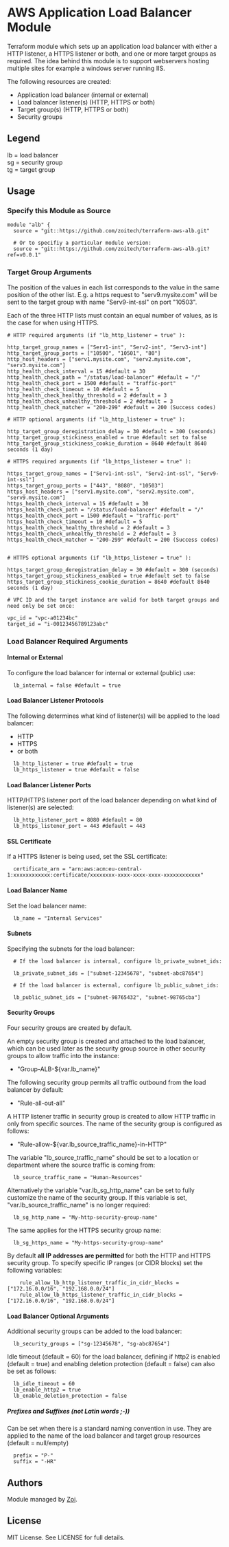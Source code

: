 # AWS Application Load Balancer Module
Terraform module which sets up an application load balancer with either a HTTP listener, a HTTPS listener or both, and one or more target groups as required.
The idea behind this module is to support webservers hosting multiple sites for example a windows server running IIS.

The following resources are created:
* Application load balancer (internal or external)
* Load balancer listener(s) (HTTP, HTTPS or both)
* Target group(s) (HTTP, HTTPS or both)
* Security groups

## Legend
lb = load balancer  
sg = security group  
tg = target group  


## Usage
### Specify this Module as Source
```hcl
module "alb" {
  source = "git::https://github.com/zoitech/terraform-aws-alb.git"

  # Or to specifiy a particular module version:
  source = "git::https://github.com/zoitech/terraform-aws-alb.git?ref=v0.0.1"
```
### Target Group Arguments
The position of the values in each list corresponds to the value in the same position of the other list. E.g. a https request to "serv9.mysite.com" will be sent to the target group with name "Serv9-int-ssl" on port "10503".

Each of the three HTTP lists must contain an equal number of values, as is the case for when using HTTPS.
```hcl
# HTTP required arguments (if "lb_http_listener = true" ):

http_target_group_names = ["Serv1-int", "Serv2-int", "Serv3-int"]
http_target_group_ports = ["10500", "10501", "80"]
http_host_headers = ["serv1.mysite.com", "serv2.mysite.com", "serv3.mysite.com"]
http_health_check_interval = 15 #default = 30
http_health_check_path = "/status/load-balancer" #default = "/"
http_health_check_port = 1500 #default = "traffic-port"
http_health_check_timeout = 10 #default = 5
http_health_check_healthy_threshold = 2 #default = 3
http_health_check_unhealthy_threshold = 2 #default = 3
http_health_check_matcher = "200-299" #default = 200 (Success codes)

# HTTP optional arguments (if "lb_http_listener = true" ):

http_target_group_deregistration_delay = 30 #default = 300 (seconds)
http_target_group_stickiness_enabled = true #default set to false
http_target_group_stickiness_cookie_duration = 8640 #default 8640 seconds (1 day)

# HTTPS required arguments (if "lb_https_listener = true" ):

https_target_group_names = ["Serv1-int-ssl", "Serv2-int-ssl", "Serv9-int-ssl"]
https_target_group_ports = ["443", "8080", "10503"]
https_host_headers = ["serv1.mysite.com", "serv2.mysite.com", "serv9.mysite.com"]
https_health_check_interval = 15 #default = 30
https_health_check_path = "/status/load-balancer" #default = "/"
https_health_check_port = 1500 #default = "traffic-port"
https_health_check_timeout = 10 #default = 5
https_health_check_healthy_threshold = 2 #default = 3
https_health_check_unhealthy_threshold = 2 #default = 3
https_health_check_matcher = "200-299" #default = 200 (Success codes)


# HTTPS optional arguments (if "lb_https_listener = true" ):

https_target_group_deregistration_delay = 30 #default = 300 (seconds)
https_target_group_stickiness_enabled = true #default set to false
https_target_group_stickiness_cookie_duration = 8640 #default 8640 seconds (1 day)

# VPC ID and the target instance are valid for both target groups and need only be set once:

vpc_id = "vpc-a01234bc"
target_id = "i-00123456789123abc"

```


### Load Balancer Required Arguments
#### Internal or External
To configure the load balancer for internal or external (public) use:

```hcl
  lb_internal = false #default = true
```
#### Load Balancer Listener Protocols
The following determines what kind of listener(s) will be applied to the load balancer:
* HTTP
* HTTPS
* or both

```hcl
  lb_http_listener = true #default = true
  lb_https_listener = true #default = false
```
#### Load Balancer Listener Ports
HTTP/HTTPS listener port of the load balancer depending on what kind of listener(s) are selected:
```hcl
  lb_http_listener_port = 8080 #default = 80
  lb_https_listener_port = 443 #default = 443
```

#### SSL Certificate
If a HTTPS listener is being used, set the SSL certificate:
```hcl
  certificate_arn = "arn:aws:acm:eu-central-1:xxxxxxxxxxxx:certificate/xxxxxxxx-xxxx-xxxx-xxxx-xxxxxxxxxxxx"
```

#### Load Balancer Name

Set the load balancer name:
```hcl
  lb_name = "Internal Services"
```


#### Subnets

Specifying the subnets for the load balancer:

```hcl
  # If the load balancer is internal, configure lb_private_subnet_ids:

  lb_private_subnet_ids = ["subnet-12345678", "subnet-abc87654"]

  # If the load balancer is external, configure lb_public_subnet_ids:

  lb_public_subnet_ids = ["subnet-98765432", "subnet-98765cba"]
```
#### Security Groups
Four security groups are created by default.

An empty security group is created and attached to the load balancer, which can be used later as the security group source in other security groups to allow traffic into the instance:

* "Group-ALB-${var.lb_name}"

The following security group permits all traffic outbound from the load balancer by default:

* "Rule-all-out-all"

A HTTP listener traffic in security group is created to allow HTTP traffic in only from specific sources. The name of the security group is configured as follows:

* "Rule-allow-${var.lb_source_traffic_name}-in-HTTP"

The variable "lb_source_traffic_name" should be set to a location or department where the source traffic is coming from:

```hcl
  lb_source_traffic_name = "Human-Resources"
```

Alternatively the variable "var.lb_sg_http_name" can be set to fully customize the name of the security group. If this variable is set, "var.lb_source_traffic_name" is no longer required:

```hcl
  lb_sg_http_name = "My-http-security-group-name"
```
The same applies for the HTTPS security group name:

```hcl
  lb_sg_https_name = "My-https-security-group-name"
```

By default **all IP addresses are permitted** for both the HTTP and HTTPS security group. To specify specific IP ranges (or CIDR blocks) set the following variables:

```hcl
    rule_allow_lb_http_listener_traffic_in_cidr_blocks = ["172.16.0.0/16", "192.168.0.0/24"]
    rule_allow_lb_https_listener_traffic_in_cidr_blocks = ["172.16.0.0/16", "192.168.0.0/24"]
```

#### Load Balancer Optional Arguments

Additional security groups can be added to the load balancer:

```hcl
  lb_security_groups = ["sg-12345678", "sg-abc87654"]
```
Idle timeout (default = 60) for the load balancer, defining if http2 is enabled (default = true) and enabling deletion protection (default = false) can also be set as follows:
```hcl
  lb_idle_timeout = 60
  lb_enable_http2 = true
  lb_enable_deletion_protection = false

```
##### Prefixes and Suffixes (not Latin words ;-))
Can be set when there is a standard naming convention in use. They are applied to the name of the load balancer and target group resources (default = null/empty)
```hcl
  prefix = "P-"
  suffix = "-HR"
```





## Authors
Module managed by [Zoi](https://github.com/zoitech).

## License
MIT License. See LICENSE for full details.
